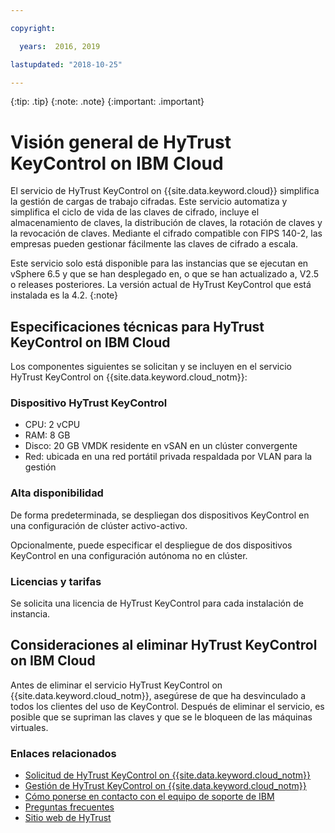 ```yaml
---

copyright:

  years:  2016, 2019

lastupdated: "2018-10-25"

---
```


{:tip: .tip}
{:note: .note}
{:important: .important}

# Visión general de HyTrust KeyControl on IBM Cloud

El servicio de HyTrust KeyControl on {{site.data.keyword.cloud}} simplifica la gestión de cargas de trabajo cifradas. Este servicio automatiza y simplifica el ciclo de vida de las claves de cifrado, incluye el almacenamiento de claves, la distribución de claves, la rotación de claves y la revocación de claves. Mediante el cifrado compatible con FIPS 140-2, las empresas pueden gestionar fácilmente las claves de cifrado a escala.

Este servicio solo está disponible para las instancias que se ejecutan en vSphere 6.5 y que se han desplegado en, o que se han actualizado a, V2.5 o releases posteriores. La versión actual de HyTrust KeyControl que está instalada es la 4.2.
{:note}

## Especificaciones técnicas para HyTrust KeyControl on IBM Cloud

Los componentes siguientes se solicitan y se incluyen en el servicio HyTrust KeyControl on {{site.data.keyword.cloud_notm}}:

### Dispositivo HyTrust KeyControl

* CPU: 2 vCPU
* RAM: 8 GB
* Disco: 20 GB VMDK residente en vSAN en un clúster convergente
* Red: ubicada en una red portátil privada respaldada por VLAN para la gestión

### Alta disponibilidad

De forma predeterminada, se despliegan dos dispositivos KeyControl en una configuración de clúster activo-activo.

Opcionalmente, puede especificar el despliegue de dos dispositivos KeyControl en una configuración autónoma no en clúster.

### Licencias y tarifas

Se solicita una licencia de HyTrust KeyControl para cada instalación de instancia.

## Consideraciones al eliminar HyTrust KeyControl on IBM Cloud

Antes de eliminar el servicio HyTrust KeyControl on {{site.data.keyword.cloud_notm}}, asegúrese de que ha desvinculado a todos los clientes del uso de KeyControl. Después de eliminar el servicio, es posible que se supriman las claves y que se le bloqueen de las máquinas virtuales.

### Enlaces relacionados

* [Solicitud de HyTrust KeyControl on {{site.data.keyword.cloud_notm}}](htkc_ordering.html)
* [Gestión de HyTrust KeyControl on {{site.data.keyword.cloud_notm}}](managinghtkc.html)
* [Cómo ponerse en contacto con el equipo de soporte de IBM](../vmonic/trbl_support.html)
* [Preguntas frecuentes](../vmonic/faq.html)
* [Sitio web de HyTrust](https://www.hytrust.com/)
